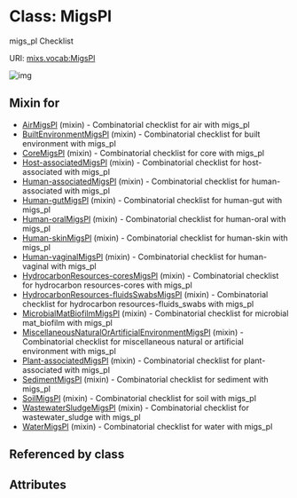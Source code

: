 
# Class: MigsPl


migs_pl Checklist

URI: [mixs.vocab:MigsPl](https://w3id.org/mixs/vocab/MigsPl)


![img](http://yuml.me/diagram/nofunky;dir:TB/class/[WaterMigsPl]uses%20-.->[MigsPl],[WastewaterSludgeMigsPl]uses%20-.->[MigsPl],[SoilMigsPl]uses%20-.->[MigsPl],[SedimentMigsPl]uses%20-.->[MigsPl],[Plant-associatedMigsPl]uses%20-.->[MigsPl],[MiscellaneousNaturalOrArtificialEnvironmentMigsPl]uses%20-.->[MigsPl],[MicrobialMatBiofilmMigsPl]uses%20-.->[MigsPl],[HydrocarbonResources-fluidsSwabsMigsPl]uses%20-.->[MigsPl],[HydrocarbonResources-coresMigsPl]uses%20-.->[MigsPl],[Human-vaginalMigsPl]uses%20-.->[MigsPl],[Human-skinMigsPl]uses%20-.->[MigsPl],[Human-oralMigsPl]uses%20-.->[MigsPl],[Human-gutMigsPl]uses%20-.->[MigsPl],[Human-associatedMigsPl]uses%20-.->[MigsPl],[Host-associatedMigsPl]uses%20-.->[MigsPl],[CoreMigsPl]uses%20-.->[MigsPl],[BuiltEnvironmentMigsPl]uses%20-.->[MigsPl],[AirMigsPl]uses%20-.->[MigsPl],[WaterMigsPl],[WastewaterSludgeMigsPl],[SoilMigsPl],[SedimentMigsPl],[Plant-associatedMigsPl],[MiscellaneousNaturalOrArtificialEnvironmentMigsPl],[MicrobialMatBiofilmMigsPl],[HydrocarbonResources-fluidsSwabsMigsPl],[HydrocarbonResources-coresMigsPl],[Human-vaginalMigsPl],[Human-skinMigsPl],[Human-oralMigsPl],[Human-gutMigsPl],[Human-associatedMigsPl],[Host-associatedMigsPl],[CoreMigsPl],[BuiltEnvironmentMigsPl],[AirMigsPl])

## Mixin for

 * [AirMigsPl](AirMigsPl.md) (mixin)  - Combinatorial checklist for air with migs_pl
 * [BuiltEnvironmentMigsPl](BuiltEnvironmentMigsPl.md) (mixin)  - Combinatorial checklist for built environment with migs_pl
 * [CoreMigsPl](CoreMigsPl.md) (mixin)  - Combinatorial checklist for core with migs_pl
 * [Host-associatedMigsPl](Host-associatedMigsPl.md) (mixin)  - Combinatorial checklist for host-associated with migs_pl
 * [Human-associatedMigsPl](Human-associatedMigsPl.md) (mixin)  - Combinatorial checklist for human-associated with migs_pl
 * [Human-gutMigsPl](Human-gutMigsPl.md) (mixin)  - Combinatorial checklist for human-gut with migs_pl
 * [Human-oralMigsPl](Human-oralMigsPl.md) (mixin)  - Combinatorial checklist for human-oral with migs_pl
 * [Human-skinMigsPl](Human-skinMigsPl.md) (mixin)  - Combinatorial checklist for human-skin with migs_pl
 * [Human-vaginalMigsPl](Human-vaginalMigsPl.md) (mixin)  - Combinatorial checklist for human-vaginal with migs_pl
 * [HydrocarbonResources-coresMigsPl](HydrocarbonResources-coresMigsPl.md) (mixin)  - Combinatorial checklist for hydrocarbon resources-cores with migs_pl
 * [HydrocarbonResources-fluidsSwabsMigsPl](HydrocarbonResources-fluidsSwabsMigsPl.md) (mixin)  - Combinatorial checklist for hydrocarbon resources-fluids_swabs with migs_pl
 * [MicrobialMatBiofilmMigsPl](MicrobialMatBiofilmMigsPl.md) (mixin)  - Combinatorial checklist for microbial mat_biofilm with migs_pl
 * [MiscellaneousNaturalOrArtificialEnvironmentMigsPl](MiscellaneousNaturalOrArtificialEnvironmentMigsPl.md) (mixin)  - Combinatorial checklist for miscellaneous natural or artificial environment with migs_pl
 * [Plant-associatedMigsPl](Plant-associatedMigsPl.md) (mixin)  - Combinatorial checklist for plant-associated with migs_pl
 * [SedimentMigsPl](SedimentMigsPl.md) (mixin)  - Combinatorial checklist for sediment with migs_pl
 * [SoilMigsPl](SoilMigsPl.md) (mixin)  - Combinatorial checklist for soil with migs_pl
 * [WastewaterSludgeMigsPl](WastewaterSludgeMigsPl.md) (mixin)  - Combinatorial checklist for wastewater_sludge with migs_pl
 * [WaterMigsPl](WaterMigsPl.md) (mixin)  - Combinatorial checklist for water with migs_pl

## Referenced by class


## Attributes

